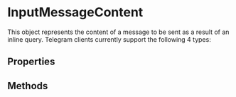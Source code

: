 # InputMessageContent	

This object represents the content of a message to be sent as a result of an inline query. Telegram clients currently support the following 4 types:	

## Properties	


## Methods	
